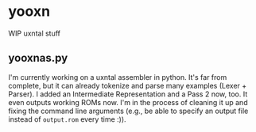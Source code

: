 # yooxn
WIP uxntal stuff

## yooxnas.py

I'm currently working on a uxntal assembler in python. It's far from complete, but it can already tokenize and parse many examples (Lexer + Parser). I added an Intermediate Representation and a Pass 2 now, too. It even outputs working ROMs now. I'm in the process of cleaning it up and fixing the command line arguments (e.g., be able to specify an output file instead of `output.rom` every time :)).


